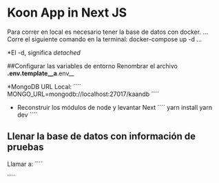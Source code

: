 # Koon App in Next JS
Para correr en local es necesario tener la base de datos con docker. 
...
Corre el siguiente comando en la terminal: docker-compose up -d
...

*El -d, significa _detached_

##Configurar las variables de entorno
Renombrar el archivo __.env.template__a__.env__

*MongoDB URL Local: 
´´´´
MONGO_URL=mongodb://localhost:27017/kaandb
´´´´

* Reconstruir los módulos de node  y levantar Next
´´´´
yarn install
yarn dev
´´´´

## Llenar la base de datos con información de pruebas
Llamar a: 
´´´´

´´´´